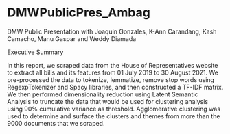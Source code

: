 # DMWPublicPres_Ambag
DMW Public Presentation with Joaquin Gonzales, K-Ann Carandang, Kash Camacho, Manu Gaspar and Weddy Diamada


Executive Summary

In this report, we scraped data from the House of Representatives website to extract all bills and its features from 01 July 2019 to 30 August 2021. We pre-processed the data to tokenize, lemmatize, remove stop words using RegexpTokenizer and Spacy libraries, and then constructed a TF-IDF matrix. We then performed dimensionality reduction using Latent Semantic Analysis to truncate the data that would be used for clustering analysis using 90% cumulative variance as threshold. Agglomerative clustering was used to determine and surface the clusters and themes from more than the 9000 documents that we scraped.
